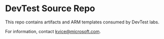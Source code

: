 # DevTest Source Repo

This repo contains artifacts and ARM templates consumed by DevTest labs.

For information, contact kvice@microsoft.com.
